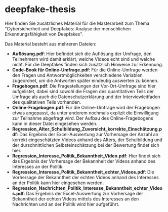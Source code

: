 # deepfake-thesis

Hier finden Sie zusätzliches Material für die Masterarbeit zum Thema "Cybersicherheit und Deepfakes: Analyse der menschlichen Erkennungsfähigkeit von Deepfakes".

Das Material besteht aus mehreren Dateien:
- **Auflösung.pdf**: Hier befindet sich die Auflösung der Umfrage, den Teilnehmern wird damit erklärt, welche Videos echt sind und welche nicht. Für die Deepfakes finden sich zusätzlich Hinweise zur Erkennung. 
- **Code-Book für Online-Umfrage.pdf**: Für die Online-Umfrage werden den Fragen und Antwortmöglichkeiten verschiedene Variablen zugeordnet, um die Antworten später eindeutig auswerten zu können.
- **Fragebogen.pdf**: Die Fragestellungen der Vor-Ort-Umfrage sind hier aufgelistet, dabei sind sowohl die Fragen des quantitativen Teils der Umfrage als auch die Datenschutzerklärung und der Interviewleitfaden des qualitativen Teils vorhanden.
- **Online-Fragebogen.pdf**: Für die Online-Umfrage wird der Fragebogen etwas angepasst, da unter anderem nochmals explizit die Einwilligung zur Teilnahme abgefragt wird. Der Aufbau des Online-Fragebogens kann in dieser Datei eingesehen werden.
- **Regression_Alter_Schulbildung_Zuversicht_korrekte_Einschätzung.pdf**: Das Ergebnis der Excel-Auswertung zur Vorhersage der Anzahl an korrekt eingeschätzten Videos anhand des Alters, der Schulbildung und der durschnittlichen Selbsteinschätzung bei der Bewertung findet sich hier.
- **Regression_Interesse_Politik_Bekanntheit_Video.pdf**: Hier findet sich das Ergebnis der Vorhersage der Bekannheit der Videos anhand des Interesses an der Politik. 
- **Regression_Interesse_Politik_Bekanntheit_echter_Videos.pdf**: Die Vorhersage der Bekanntheit der echten Videos anhand des Interesses an der Politik kann hier eingesehen werden.
- **Regression_Nachrichten_Politik_Interesse_Bekanntheit_echter_Videos.pdf**: Das Ergebnis der Excel-Auswertung zur Vorhersage der Bekanntheit der echten Videos mittels des Interesses an den Nachrichten und an der Politik wird hier aufgeführt. 


